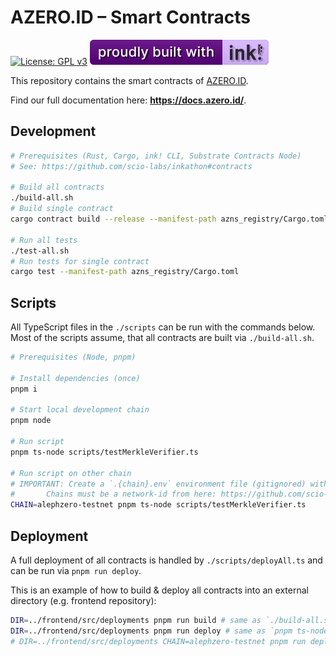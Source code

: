 # AZERO.ID – Smart Contracts

[![License: GPL v3](https://img.shields.io/badge/License-GPLv3-blue.svg)](https://www.gnu.org/licenses/gpl-3.0)
[![Built with ink!](https://raw.githubusercontent.com/paritytech/ink/master/.images/badge.svg)](https://github.com/paritytech/ink)

This repository contains the smart contracts of [AZERO.ID](https://azero.id).

Find our full documentation here: **https://docs.azero.id/**.

## Development

```bash
# Prerequisites (Rust, Cargo, ink! CLI, Substrate Contracts Node)
# See: https://github.com/scio-labs/inkathon#contracts

# Build all contracts
./build-all.sh
# Build single contract
cargo contract build --release --manifest-path azns_registry/Cargo.toml

# Run all tests
./test-all.sh
# Run tests for single contract
cargo test --manifest-path azns_registry/Cargo.toml
```

## Scripts

All TypeScript files in the `./scripts` can be run with the commands below. Most of the scripts assume, that all contracts are built via `./build-all.sh`.

```bash
# Prerequisites (Node, pnpm)

# Install dependencies (once)
pnpm i

# Start local development chain
pnpm node

# Run script
pnpm ts-node scripts/testMerkleVerifier.ts

# Run script on other chain
# IMPORTANT: Create a `.{chain}.env` environment file (gitignored) with the `ACCOUNT_URI` you want to use.
#       Chains must be a network-id from here: https://github.com/scio-labs/use-inkathon/blob/main/src/chains.ts.
CHAIN=alephzero-testnet pnpm ts-node scripts/testMerkleVerifier.ts
```

## Deployment

A full deployment of all contracts is handled by `./scripts/deployAll.ts` and can be run via `pnpm run deploy`.

This is an example of how to build & deploy all contracts into an external directory (e.g. frontend repository):

```bash
DIR=../frontend/src/deployments pnpm run build # same as `./build-all.sh`
DIR=../frontend/src/deployments pnpm run deploy # same as `pnpm ts-node scripts/deployAll.ts`
# DIR=../frontend/src/deployments CHAIN=alephzero-testnet pnpm run deploy
```
